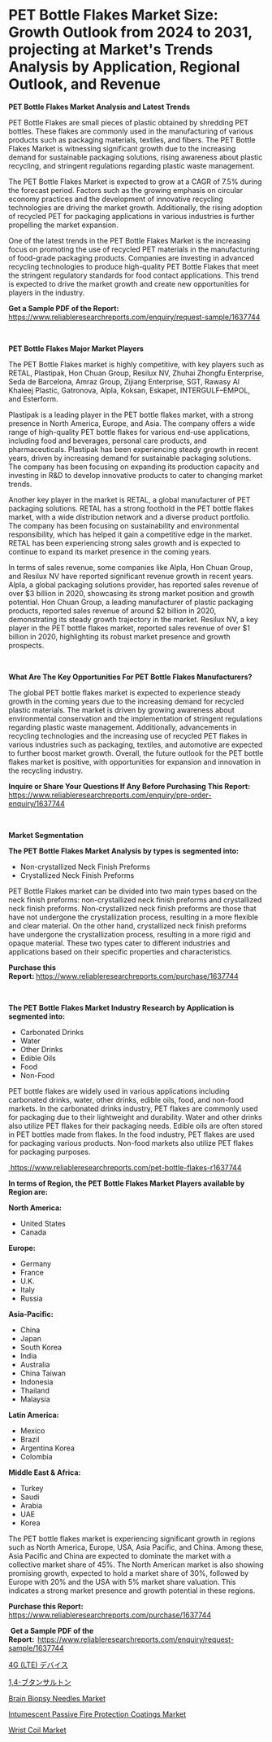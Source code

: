 <p><h1>PET Bottle Flakes Market Size: Growth Outlook from 2024 to 2031, projecting at Market's Trends Analysis by Application, Regional Outlook, and Revenue</h1></p><p><strong>PET Bottle Flakes Market Analysis and Latest Trends</strong></p>
<p><p>PET Bottle Flakes are small pieces of plastic obtained by shredding PET bottles. These flakes are commonly used in the manufacturing of various products such as packaging materials, textiles, and fibers. The PET Bottle Flakes Market is witnessing significant growth due to the increasing demand for sustainable packaging solutions, rising awareness about plastic recycling, and stringent regulations regarding plastic waste management.</p><p>The PET Bottle Flakes Market is expected to grow at a CAGR of 7.5% during the forecast period. Factors such as the growing emphasis on circular economy practices and the development of innovative recycling technologies are driving the market growth. Additionally, the rising adoption of recycled PET for packaging applications in various industries is further propelling the market expansion.</p><p>One of the latest trends in the PET Bottle Flakes Market is the increasing focus on promoting the use of recycled PET materials in the manufacturing of food-grade packaging products. Companies are investing in advanced recycling technologies to produce high-quality PET Bottle Flakes that meet the stringent regulatory standards for food contact applications. This trend is expected to drive the market growth and create new opportunities for players in the industry.</p></p>
<p><strong>Get a Sample PDF of the Report:&nbsp;</strong> <a href="https://www.reliableresearchreports.com/enquiry/request-sample/1637744">https://www.reliableresearchreports.com/enquiry/request-sample/1637744</a></p>
<p>&nbsp;</p>
<p><strong>PET Bottle Flakes Major Market Players</strong></p>
<p><p>The PET Bottle Flakes market is highly competitive, with key players such as RETAL, Plastipak, Hon Chuan Group, Resilux NV, Zhuhai Zhongfu Enterprise, Seda de Barcelona, Amraz Group, Zijiang Enterprise, SGT, Rawasy Al Khaleej Plastic, Gatronova, Alpla, Koksan, Eskapet, INTERGULF–EMPOL, and Esterform.</p><p>Plastipak is a leading player in the PET bottle flakes market, with a strong presence in North America, Europe, and Asia. The company offers a wide range of high-quality PET bottle flakes for various end-use applications, including food and beverages, personal care products, and pharmaceuticals. Plastipak has been experiencing steady growth in recent years, driven by increasing demand for sustainable packaging solutions. The company has been focusing on expanding its production capacity and investing in R&D to develop innovative products to cater to changing market trends.</p><p>Another key player in the market is RETAL, a global manufacturer of PET packaging solutions. RETAL has a strong foothold in the PET bottle flakes market, with a wide distribution network and a diverse product portfolio. The company has been focusing on sustainability and environmental responsibility, which has helped it gain a competitive edge in the market. RETAL has been experiencing strong sales growth and is expected to continue to expand its market presence in the coming years.</p><p>In terms of sales revenue, some companies like Alpla, Hon Chuan Group, and Resilux NV have reported significant revenue growth in recent years. Alpla, a global packaging solutions provider, has reported sales revenue of over $3 billion in 2020, showcasing its strong market position and growth potential. Hon Chuan Group, a leading manufacturer of plastic packaging products, reported sales revenue of around $2 billion in 2020, demonstrating its steady growth trajectory in the market. Resilux NV, a key player in the PET bottle flakes market, reported sales revenue of over $1 billion in 2020, highlighting its robust market presence and growth prospects.</p></p>
<p>&nbsp;</p>
<p><strong>What Are The Key Opportunities For PET Bottle Flakes Manufacturers?</strong></p>
<p><p>The global PET bottle flakes market is expected to experience steady growth in the coming years due to the increasing demand for recycled plastic materials. The market is driven by growing awareness about environmental conservation and the implementation of stringent regulations regarding plastic waste management. Additionally, advancements in recycling technologies and the increasing use of recycled PET flakes in various industries such as packaging, textiles, and automotive are expected to further boost market growth. Overall, the future outlook for the PET bottle flakes market is positive, with opportunities for expansion and innovation in the recycling industry.</p></p>
<p><strong>Inquire or Share Your Questions If Any Before Purchasing This Report:</strong> <a href="https://www.reliableresearchreports.com/enquiry/pre-order-enquiry/1637744">https://www.reliableresearchreports.com/enquiry/pre-order-enquiry/1637744</a></p>
<p>&nbsp;</p>
<p><strong>Market Segmentation</strong></p>
<p><strong>The PET Bottle Flakes Market Analysis by types is segmented into:</strong></p>
<p><ul><li>Non-crystallized Neck Finish Preforms</li><li>Crystallized Neck Finish Preforms</li></ul></p>
<p><p>PET Bottle Flakes market can be divided into two main types based on the neck finish preforms: non-crystallized neck finish preforms and crystallized neck finish preforms. Non-crystallized neck finish preforms are those that have not undergone the crystallization process, resulting in a more flexible and clear material. On the other hand, crystallized neck finish preforms have undergone the crystallization process, resulting in a more rigid and opaque material. These two types cater to different industries and applications based on their specific properties and characteristics.</p></p>
<p><strong>Purchase this Report:&nbsp;</strong><a href="https://www.reliableresearchreports.com/purchase/1637744">https://www.reliableresearchreports.com/purchase/1637744</a></p>
<p>&nbsp;</p>
<p><strong>The PET Bottle Flakes Market Industry Research by Application is segmented into:</strong></p>
<p><ul><li>Carbonated Drinks</li><li>Water</li><li>Other Drinks</li><li>Edible Oils</li><li>Food</li><li>Non-Food</li></ul></p>
<p><p>PET bottle flakes are widely used in various applications including carbonated drinks, water, other drinks, edible oils, food, and non-food markets. In the carbonated drinks industry, PET flakes are commonly used for packaging due to their lightweight and durability. Water and other drinks also utilize PET flakes for their packaging needs. Edible oils are often stored in PET bottles made from flakes. In the food industry, PET flakes are used for packaging various products. Non-food markets also utilize PET flakes for packaging purposes.</p></p>
<p><a href="https://www.reliableresearchreports.com/pet-bottle-flakes-r1637744">&nbsp;https://www.reliableresearchreports.com/pet-bottle-flakes-r1637744</a></p>
<p><strong>In terms of Region, the PET Bottle Flakes Market Players available by Region are:</strong></p>
<p>
    <p> <strong> North America: </strong>
        <ul>
            <li>United States</li>
            <li>Canada</li>
        </ul>
        </p> 
    <p> <strong> Europe: </strong>
        <ul>
            <li>Germany</li>
            <li>France</li>
            <li>U.K.</li>
            <li>Italy</li>
            <li>Russia</li>
        </ul>
        </p> 
    <p> <strong> Asia-Pacific: </strong>
        <ul>
            <li>China</li>
            <li>Japan</li>
            <li>South Korea</li>
            <li>India</li>
            <li>Australia</li>
            <li>China Taiwan</li>
            <li>Indonesia</li>
            <li>Thailand</li>
            <li>Malaysia</li>
        </ul>
        </p> 
    <p> <strong> Latin America: </strong>
        <ul>
            <li>Mexico</li>
            <li>Brazil</li>
            <li>Argentina Korea</li>
            <li>Colombia</li>
        </ul>
        </p> 
    <p> <strong> Middle East & Africa: </strong>
        <ul>
            <li>Turkey</li>
            <li>Saudi</li>
            <li>Arabia</li>
            <li>UAE</li>
            <li>Korea</li>
        </ul>
    </p>
    </p>
<p><p>The PET bottle flakes market is experiencing significant growth in regions such as North America, Europe, USA, Asia Pacific, and China. Among these, Asia Pacific and China are expected to dominate the market with a collective market share of 45%. The North American market is also showing promising growth, expected to hold a market share of 30%, followed by Europe with 20% and the USA with 5% market share valuation. This indicates a strong market presence and growth potential in these regions.</p></p>
<p><strong>Purchase this Report: </strong><a href="https://www.reliableresearchreports.com/purchase/1637744">https://www.reliableresearchreports.com/purchase/1637744</a></p>
<p>&nbsp;<strong>Get a Sample PDF of the Report:&nbsp;&nbsp;</strong><a href="https://www.reliableresearchreports.com/enquiry/request-sample/1637744">https://www.reliableresearchreports.com/enquiry/request-sample/1637744</a></p>
<p><strong></strong></p>
<p><p><a href="https://github.com/tanyaali3/Market-Research-Report-List-2/blob/main/8389183173915.md">4G (LTE) デバイス</a></p><p><a href="https://github.com/reliezer65/Market-Research-Report-List-2/blob/main/9569078173914.md">1,4-ブタンサルトン</a></p><p><a href="https://github.com/edytherolanlouisejk1miz0wig/Market-Research-Report-List-3/blob/main/brain-biopsy-needles-market.md">Brain Biopsy Needles Market</a></p><p><a href="https://www.linkedin.com/pulse/intumescent-passive-fire-protection-coatings-industry-b4e4e">Intumescent Passive Fire Protection Coatings Market</a></p><p><a href="https://github.com/peachesmcdowel1/Market-Research-Report-List-3/blob/main/wrist-coil-market.md">Wrist Coil Market</a></p></p>